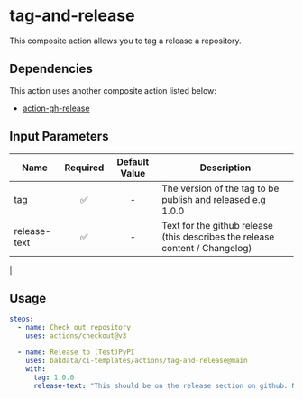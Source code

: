 # tag-and-release

This composite action allows you to tag a release a repository.

## Dependencies

This action uses another composite action listed below:

- [action-gh-release](https://github.com/softprops/action-gh-release)

## Input Parameters

| Name         | Required | Default Value | Description                                                                  |
| ------------ | :------: | :-----------: | ---------------------------------------------------------------------------- |
| tag          |    ✅    |       -       | The version of the tag to be publish and released e.g 1.0.0                  |
| release-text |    ✅    |       -       | Text for the github release (this describes the release content / Changelog) |

|

## Usage

```yaml
steps:
  - name: Check out repository
    uses: actions/checkout@v3

  - name: Release to (Test)PyPI
    uses: bakdata/ci-templates/actions/tag-and-release@main
    with:
      tag: 1.0.0
      release-text: "This should be on the release section on github. Normally a Changelog"
```
